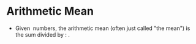 Arithmetic Mean
===============

* Given <math>n</math> numbers, the arithmetic mean (often just called "the mean") is the sum divided by <math>n</math>: <math>AM = \frac{a_1 + a_2 + ... + a_3}{n}</math>.


